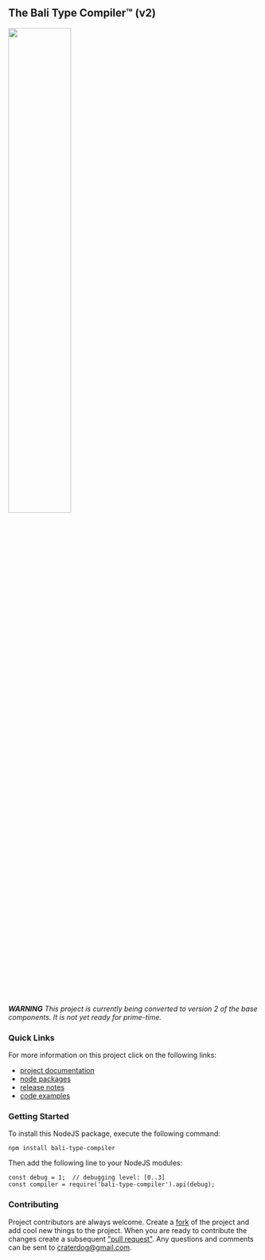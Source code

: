 ## The Bali Type Compiler™ (v2)
<img src="https://craterdog.com/images/CraterDogLogo.png" width="50%">

**_WARNING_**
_This project is currently being converted to version 2 of the base components. It is not yet ready for prime-time._

### Quick Links
For more information on this project click on the following links:
 * [project documentation](https://github.com/craterdog-bali/js-bali-type-compiler/wiki)
 * [node packages](https://www.npmjs.com/package/bali-type-compiler)
 * [release notes](https://github.com/craterdog-bali/js-bali-type-compiler/wiki/release-notes)
 * [code examples](https://github.com/craterdog-bali/js-bali-type-compiler/wiki/code-examples)

### Getting Started
To install this NodeJS package, execute the following command:
```
npm install bali-type-compiler
```
Then add the following line to your NodeJS modules:
```
const debug = 1;  // debugging level: [0..3]
const compiler = require('bali-type-compiler').api(debug);
```

### Contributing
Project contributors are always welcome. Create a
[fork](https://github.com/craterdog-bali/js-bali-type-compiler) of the project and add cool
new things to the project. When you are ready to contribute the changes create a subsequent
["pull request"](https://help.github.com/articles/about-pull-requests/). Any questions and
comments can be sent to [craterdog@gmail.com](mailto:craterdog@gmail.com).
